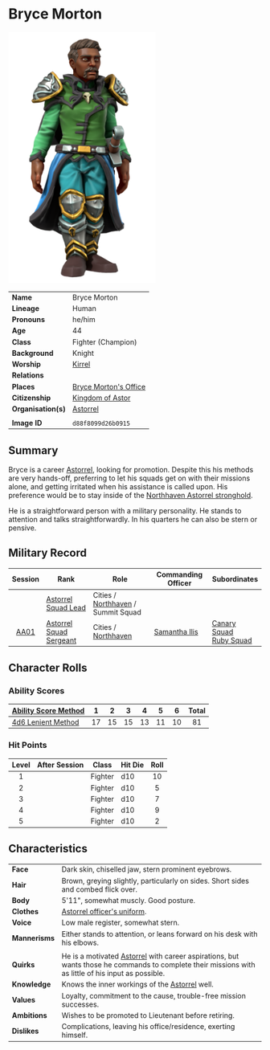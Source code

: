 # Bryce Morton

<img src="https://raw.githubusercontent.com/jesskelsall/astarus-images/main/characters/portraits/d88f8099d26b0915.png" height="500" />

|||
| --- | --- |
| **Name** | Bryce Morton | character.4
| **Lineage** | Human |
| **Pronouns** | he/him |
| **Age** | 44 |
| **Class** | Fighter (Champion) |
| **Background** | Knight |
| **Worship** | [Kirrel](../gods/deities/kirrel.md) |
| **Relations** | |
| **Places** | [Bryce Morton's Office](../places/buildings/government/bryce-mortons-office.md) |
| **Citizenship** | [Kingdom of Astor](../civilisations/kingdom-of-astor/kingdom-of-astor.md) |
| **Organisation(s)** | [Astorrel](../organisations/government/astorrel/astorrel.md) |
|||
| **Image ID** | `d88f8099d26b0915` |

## Summary

Bryce is a career [Astorrel](../organisations/government/astorrel/astorrel.md), looking for promotion. Despite this his methods are very hands-off, preferring to let his squads get on with their missions alone, and getting irritated when his assistance is called upon. His preference would be to stay inside of the [Northhaven Astorrel stronghold](../places/settlements/strongholds/northhaven-astorrel-stronghold.md).

He is a straightforward person with a military personality. He stands to attention and talks straightforwardly. In his quarters he can also be stern or pensive.

## Military Record

| Session | Rank | Role | Commanding Officer | Subordinates |
|:---:| --- | --- | --- | --- |
|| [Astorrel Squad Lead](../organisations/government/astorrel/ranks/astorrel-squad-lead.md) | Cities / [Northhaven](../places/settlements/cities/northhaven.md) / Summit Squad |||
| [AA01](../sessions/AA01.md) | [Astorrel Squad Sergeant](../organisations/government/astorrel/ranks/astorrel-squad-sergeant.md) | Cities / [Northhaven](../places/settlements/cities/northhaven.md) | [Samantha Ilis](samantha-ilis.md) | [Canary Squad](../organisations/government/astorrel/squads/canary-squad.md)<br>[Ruby Squad](../organisations/government/astorrel/squads/ruby-squad.md) |

## Character Rolls

### Ability Scores

| [Ability Score Method](../mechanics/ability-score-method/ability-score-method.md) | 1 | 2 | 3 | 4 | 5 | 6 | Total |
| --- |:---:|:---:|:---:|:---:|:---:|:---:|:---:|
| [4d6 Lenient Method](../mechanics/ability-score-method/4d6-lenient-method.md) | 17 | 15 | 15 | 13 | 11 | 10 | 81 |

### Hit Points

| Level | After Session | Class | Hit Die | Roll |
|:---:|:---:| --- | --- |:---:|
| 1 || Fighter | d10 | 10 |
| 2 || Fighter | d10 | 5 |
| 3 || Fighter | d10 | 7 |
| 4 || Fighter | d10 | 9 |
| 5 || Fighter | d10 | 2 |

## Characteristics

| | |
| --- | --- |
| **Face** | Dark skin, chiselled jaw, stern prominent eyebrows. | characteristics.2
| **Hair** | Brown, greying slightly, particularly on sides. Short sides and combed flick over. |
| **Body** | 5'11", somewhat muscly. Good posture. |
| **Clothes** | [Astorrel officer's uniform](../organisations/government/astorrel/uniforms/astorrel-officers-uniform.md). |
| **Voice** | Low male register, somewhat stern. |
| **Mannerisms** | Either stands to attention, or leans forward on his desk with his elbows. |
| | |
| **Quirks** | He is a motivated [Astorrel](../organisations/government/astorrel/astorrel.md) with career aspirations, but wants those he commands to complete their missions with as little of his input as possible. |
| **Knowledge** | Knows the inner workings of the [Astorrel](../organisations/government/astorrel/astorrel.md) well. |
| **Values** | Loyalty, commitment to the cause, trouble-free mission successes. |
| **Ambitions** | Wishes to be promoted to Lieutenant before retiring. |
| **Dislikes** | Complications, leaving his office/residence, exerting himself. |
